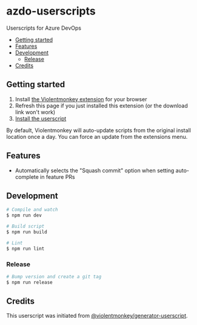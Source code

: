 # azdo-userscripts

Userscripts for Azure DevOps

<!-- START doctoc generated TOC please keep comment here to allow auto update -->
<!-- DON'T EDIT THIS SECTION, INSTEAD RE-RUN doctoc TO UPDATE -->

- [Getting started](#getting-started)
- [Features](#features)
- [Development](#development)
  - [Release](#release)
- [Credits](#credits)

<!-- END doctoc generated TOC please keep comment here to allow auto update -->

## Getting started

1. Install [the Violentmonkey extension](https://violentmonkey.github.io/) for your browser
2. Refresh this page if you just installed this extension (or the download link won't work)
3. [Install the userscript](https://github.com/shamrt/azdo-userscripts/raw/main/dist/index.user.js)

By default, Violentmonkey will auto-update scripts from the original install location once a day. You can force an update from the extensions menu.

## Features

- Automatically selects the "Squash commit" option when setting auto-complete in feature PRs

## Development

``` sh
# Compile and watch
$ npm run dev

# Build script
$ npm run build

# Lint
$ npm run lint
```

### Release

``` sh
# Bump version and create a git tag
$ npm run release
```

## Credits

This userscript was initiated from [@violentmonkey/generator-userscript](https://github.com/violentmonkey/generator-userscript).
